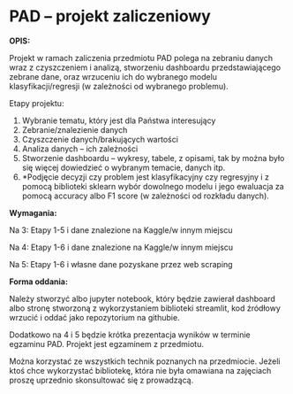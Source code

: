 ﻿# PAD – projekt zaliczeniowy

**OPIS:**

Projekt w ramach zaliczenia przedmiotu PAD polega na zebraniu danych wraz z czyszczeniem i analizą, stworzeniu dashboardu przedstawiającego zebrane dane, oraz wrzuceniu ich do wybranego modelu klasyfikacji/regresji (w zależności od wybranego problemu). 

Etapy projektu:

1. Wybranie tematu, który jest dla Państwa interesujący
1. Zebranie/znalezienie danych
1. Czyszczenie danych/brakujących wartości
1. Analiza danych – ich zależności
1. Stworzenie dashboardu – wykresy, tabele, z opisami, tak by można było się więcej dowiedzieć o wybranym temacie, danych itp.
1. \*Podjęcie decyzji czy problem jest klasyfikacyjny czy regresyjny i z pomocą biblioteki sklearn wybór dowolnego modelu i jego ewaluacja za pomocą accuracy albo F1 score (w zależności od rozkładu danych).

**Wymagania:**

Na 3: Etapy 1-5 i dane znalezione na Kaggle/w innym miejscu

Na 4: Etapy 1-6 i dane znalezione na Kaggle/w innym miejscu

Na 5: Etapy 1-6 i własne dane pozyskane przez web scraping

**Forma oddania:**

Należy stworzyć albo jupyter notebook, który będzie zawierał dashboard albo stronę stworzoną z wykorzystaniem biblioteki streamlit, kod źródłowy wrzucić i oddać jako repozytorium na githubie.

Dodatkowo na 4 i 5 będzie krótka prezentacja wyników w terminie egzaminu PAD. Projekt jest egzaminem z przedmiotu.

Można korzystać ze wszystkich technik poznanych na przedmiocie. Jeżeli ktoś chce wykorzystać bibliotekę, która nie była omawiana na zajęciach proszę uprzednio skonsultować się z prowadzącą.
